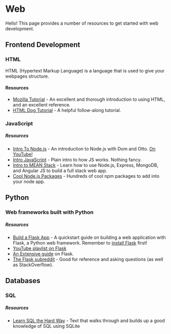 # Web

Hello! This page provides a number of resources to get started with web development.

## Frontend Development

### HTML

HTML (Hypertext Markup Language) is a language that is used to give your webpages structure.
#### Resources
- [Mozilla Tutorial](https://developer.mozilla.org/en-US/docs/Learn/HTML/Introduction_to_HTML) - An excellent and thorough introduction to using HTML, and an excellent reference.
- [HTML Dog Tutorial](https://htmldog.com/guides/html/) - A helpful follow-along tutorial.

### JavaScript

####

##### Resources

- [Intro To Node.js](https://github.com/michiganhackers/node-intro) - An introduction to Node.js with Dom and Otto. [On YouTube!](http://www.youtube.com/watch?v=enu3rh5FJPQ)
- [Intro JavaScript](https://github.com/michiganhackers/javascript-talk) - Plain intro to how JS works. Nothing fancy.
- [Intro to MEAN Stack](https://scotch.io/tutorials/setting-up-a-mean-stack-single-page-application) - Learn how to use Node.js, Express, MongoDB, and Angular JS to build a full stack web app.
- [Cool Node.js Packages](https://github.com/sindresorhus/awesome-nodejs) - Hundreds of cool npm packages to add into your node app.


## Python

### Web frameworks built with Python

##### Resources

- [Build a Flask App](http://flask.pocoo.org/docs/0.10/quickstart/) - A quickstart guide on building a web application with Flask, a Python web framework. Remember to [install Flask](http://flask.pocoo.org/docs/0.10/installation/#installation) first! 
- [YouTube playlist on Flask](https://www.youtube.com/watch?v=iSrZ6r7hwdM&index=1&list=PL0DA14EB3618A3507)
- [An Extensive guide](http://blog.miguelgrinberg.com/post/the-flask-mega-tutorial-part-i-hello-world) on Flask.
- [The Flask subreddit](http://www.reddit.com/r/flask/) - Good for reference and asking questions (as well as StackOverflow).

## Databases

### SQL

##### Resources

- [Learn SQL the Hard Way](http://sql.learncodethehardway.org/book/) - Text that walks through and builds up a good knowledge of SQL using SQLite


